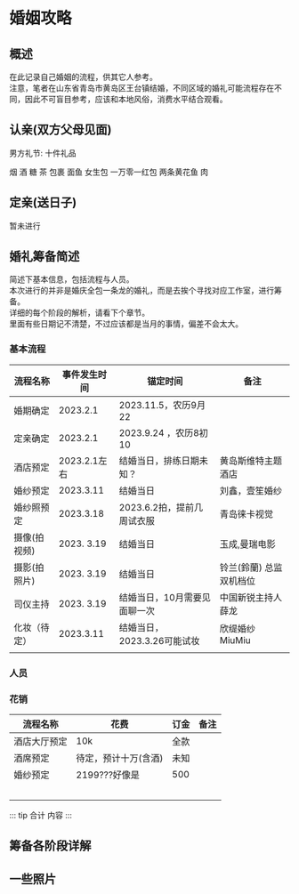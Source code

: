 # 婚姻攻略

## 概述

在此记录自己婚姻的流程，供其它人参考。  
注意，笔者在山东省青岛市黄岛区王台镇结婚，不同区域的婚礼可能流程存在不同，因此不可盲目参考，应该和本地风俗，消费水平结合观看。  

## 认亲(双方父母见面)

男方礼节: 十件礼品 

烟 酒 糖 茶 包裹 面鱼 女生包 一万零一红包 两条黄花鱼 肉

## 定亲(送日子)

暂未进行

## 婚礼筹备简述


简述下基本信息，包括流程与人员。  
本次进行的并非是婚庆全包一条龙的婚礼，而是去挨个寻找对应工作室，进行筹备。  
详细的每个阶段的解析，请看下个章节。  
里面有些日期记不清楚，不过应该都是当月的事情，偏差不会太大。  

### 基本流程

| 流程名称     | 事件发生时间 | 锚定时间                      | 备注                    |
| ------------ | ------------ | ----------------------------- | ----------------------- |
| 婚期确定     | 2023.2.1     | 2023.11.5，农历9月22          |                         |
| 定亲确定     | 2023.2.1     | 2023.9.24        ，农历8初10  |                         |
| 酒店预定     | 2023.2.1左右 | 结婚当日，排练日期未知？      | 黄岛斯维特主题酒店      |
| 婚纱预定     | 2023.3.11    | 结婚当日                      | 刘鑫，壹笙婚纱          |
| 婚纱照预定   | 2023.3.18    | 2023.6.2拍，提前几周试衣服    | 青岛徕卡视觉            |
| 摄像(拍视频) | 2023. 3.19   | 结婚当日                      | 玉成,曼瑞电影           |
| 摄影(拍照片) | 2023. 3.19   | 结婚当日                      | 铃兰(鈴蘭) 总监双机档位 |
| 司仪主持     | 2023. 3.19   | 结婚当日，10月需要见面聊一次  | 中国新锐主持人 薛龙     |
| 化妆（待定） | 2023.3.11    | 结婚当日，  2023.3.26可能试妆 | 欣缇婚纱 MiuMiu         |
|              |              |                               |                         |

### 人员

### 花销

| 流程名称     | 花费                 | 订金 | 备注 |
| ------------ | -------------------- | ---- | ---- |
| 酒店大厅预定 | 10k                  | 全款 |      |
| 酒席预定     | 待定，预计十万(含酒) | 未知 |      |
| 婚纱预定     | 2199???好像是        | 500  |      |
|              |                      |      |      |
|              |                      |      |      |
|              |                      |      |      |
|              |                      |      |      |
|              |                      |      |      |

::: tip 合计
内容
:::



## 筹备各阶段详解

## 一些照片

